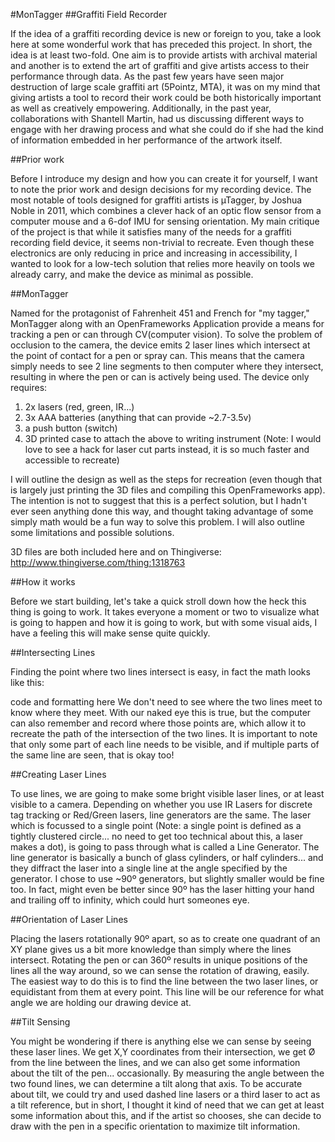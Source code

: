 #MonTagger 
##Graffiti Field Recorder

If the idea of a graffiti recording device is new or foreign to you, take a look here at some wonderful work that has preceded this project. In short, the idea is at least two-fold. One aim is to provide artists with archival material and another is to extend the art of graffiti and give artists access to their performance through data. As the past few years have seen major destruction of large scale graffiti art (5Pointz, MTA), it was on my mind that giving artists a tool to record their work could be both historically important as well as creatively empowering. Additionally, in the past year, collaborations with Shantell Martin, had us discussing different ways to engage with her drawing process and what she could do if she had the kind of information embedded in her performance of the artwork itself.


##Prior work

Before I introduce my design and how you can create it for yourself, I want to note the prior work and design decisions for my recording device. The most notable of tools designed for graffiti artists is µTagger, by Joshua Noble in 2011, which combines a clever hack of an optic flow sensor from a computer mouse and a 6-dof IMU for sensing orientation. My main critique of the project is that while it satisfies many of the needs for a graffiti recording field device, it seems non-trivial to recreate. Even though these electronics are only reducing in price and increasing in accessibility, I wanted to look for a low-tech solution that relies more heavily on tools we already carry, and make the device as minimal as possible.


##MonTagger

Named for the protagonist of Fahrenheit 451 and French for "my tagger," MonTagger along with an OpenFrameworks Application provide a means for tracking a pen or can through CV(computer vision). To solve the problem of occlusion to the camera, the device emits 2 laser lines which intersect at the point of contact for a pen or spray can. This means that the camera simply needs to see 2 line segments to then computer where they intersect, resulting in where the pen or can is actively being used. The device only requires:

1. 2x lasers (red, green, IR...)
2. 3x AAA batteries (anything that can provide ~2.7-3.5v)
3. a push button (switch)
4. 3D printed case to attach the above to writing instrument
(Note: I would love to see a hack for laser cut parts instead, it is so much faster and accessible to recreate)

I will outline the design as well as the steps for recreation (even though that is largely just printing the 3D files and compiling this OpenFrameworks app). The intention is not to suggest that this is a perfect solution, but I hadn't ever seen anything done this way, and thought taking advantage of some simply math would be a fun way to solve this problem. I will also outline some limitations and possible solutions.

3D files are both included here and on Thingiverse: http://www.thingiverse.com/thing:1318763

##How it works

Before we start building, let's take a quick stroll down how the heck this thing is going to work. It takes everyone a moment or two to visualize what is going to happen and how it is going to work, but with some visual aids, I have a feeling this will make sense quite quickly.


##Intersecting Lines

Finding the point where two lines intersect is easy, in fact the math looks like this:

code and formatting here
We don't need to see where the two lines meet to know where they meet. With our naked eye this is true, but the computer can also remember and record where those points are, which allow it to recreate the path of the intersection of the two lines. It is important to note that only some part of each line needs to be visible, and if multiple parts of the same line are seen, that is okay too!


##Creating Laser Lines

To use lines, we are going to make some bright visible laser lines, or at least visible to a camera. Depending on whether you use IR Lasers for discrete tag tracking or Red/Green lasers, line generators are the same. The laser which is focussed to a single point (Note: a single point is defined as a tightly clustered circle... no need to get too technical about this, a laser makes a dot), is going to pass through what is called a Line Generator. The line generator is basically a bunch of glass cylinders, or half cylinders... and they diffract the laser into a single line at the angle specified by the generator. I chose to use ~90º generators, but slightly smaller would be fine too. In fact, might even be better since 90º has the laser hitting your hand and trailing off to infinity, which could hurt someones eye.


##Orientation of Laser Lines

Placing the lasers rotationally 90º apart, so as to create one quadrant of an XY plane gives us a bit more knowledge than simply where the lines intersect. Rotating the pen or can 360º results in unique positions of the lines all the way around, so we can sense the rotation of drawing, easily. The easiest way to do this is to find the line between the two laser lines, or equidistant from them at every point. This line will be our reference for what angle we are holding our drawing device at.



##Tilt Sensing

You might be wondering if there is anything else we can sense by seeing these laser lines. We get X,Y coordinates from their intersection, we get Ø from the line between the lines, and we can also get some information about the tilt of the pen... occasionally. By measuring the angle between the two found lines, we can determine a tilt along that axis. To be accurate about tilt, we could try and used dashed line lasers or a third laser to act as a tilt reference, but in short, I thought it kind of need that we can get at least some information about this, and if the artist so chooses, she can decide to draw with the pen in a specific orientation to maximize tilt information.